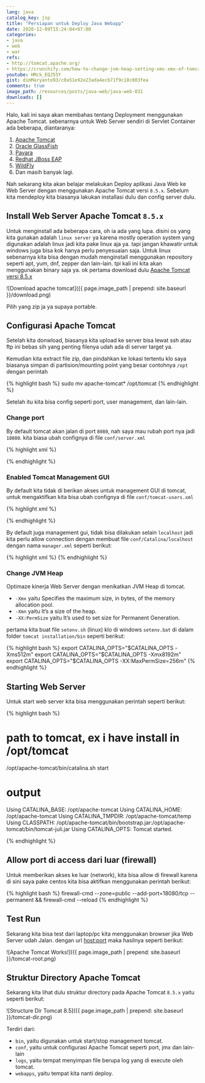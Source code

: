 ```yaml
---
lang: java
catalog_key: jsp
title: "Persiapan untuk Deploy Java Webapp"
date: 2020-12-09T15:24:04+07:00
categories:
- java
- web
- war
refs: 
- http://tomcat.apache.org/
- https://crunchify.com/how-to-change-jvm-heap-setting-xms-xmx-of-tomcat/
youtube: HMck_EQJ55Y
gist: dimMaryanto93/c0a51e92e23ada4ecb71f9c18c803fea
comments: true
image_path: /resources/posts/java-web/java-web-031
downloads: []
---
```


Halo, kali ini saya akan membahas tentang Deployment menggunakan Apache Tomcat. sebenarnya untuk Web Server sendiri di Servlet Container ada beberapa, diantaranya:

1. [Apache Tomcat](http://tomcat.apache.org/)
2. [Oracle GlassFish](https://javaee.github.io/glassfish/)
3. [Payara](https://www.payara.fish/downloads/)
4. [Redhat JBoss EAP](https://www.redhat.com/en/technologies/jboss-middleware/application-platform)
5. [WildFly](https://www.wildfly.org/)
6. Dan masih banyak lagi.

<!--more-->

Nah sekarang kita akan belajar melakukan Deploy aplikasi Java Web ke Web Server dengan menggunakan Apache Tomcat versi `8.5.x`. Sebelum kita mendeploy kita biasanya lakukan installasi dulu dan config server dulu.

## Install Web Server Apache Tomcat `8.5.x`

Untuk menginstall ada beberapa cara, oh ia ada yang lupa. disini os yang kita gunakan adalah `linux server` ya karena mostly operation system yang digunakan adalah linux jadi kita pake linux aja ya. tapi jangan khawatir untuk windows juga bisa kok hanya perlu penyesuaian saja. Untuk linux sebenarnya kita bisa dengan mudah menginstall menggunakan repository seperti apt, yum, dnf, zepper dan lain-lain. tpi kali ini kita akan menggunakan binary saja ya. ok pertama download dulu [Apache Tomcat versi 8.5.x](https://tomcat.apache.org/download-80.cgi)

![Download apache tomcat]({{ page.image_path | prepend: site.baseurl }}/download.png)

Pilih yang zip ja ya supaya portable.

## Configurasi Apache Tomcat

Setelah kita donwload, biasanya kita upload ke server bisa lewat ssh atau ftp ini bebas sih yang penting filenya udah ada di server target ya.

Kemudian kita extract file zip, dan pindahkan ke lokasi tertentu klo saya biasanya simpan di partision/mounting point yang besar contohnya `/opt` dengan perintah 

{% highlight bash %}
sudo mv apache-tomcat* /opt/tomcat
{% endhighlight %}

Setelah itu kita bisa config seperti port, user management, dan lain-lain.

### Change port

By default tomcat akan jalan di port `8080`, nah saya mau rubah port nya jadi `18080`. kita biasa ubah confignya di file `conf/server.xml`

{% highlight xml %}
<!-- Chanage Server port if you want -->
<Server port="18005" shutdown="SHUTDOWN">
<Listener className="org.apache.catalina.startup.VersionLoggerListener" />
  <!-- Change Connector port -->
  <Connector port="18080" protocol="HTTP/1.1"
               connectionTimeout="20000"
               redirectPort="8443" />
</Server>
{% endhighlight  %}

### Enabled Tomcat Management GUI

By default kita tidak di berikan akses untuk management GUI di tomcat, untuk mengaktifkan kita bisa ubah confignya di file `conf/tomcat-users.xml`

{% highlight xml %}
<!-- Chanage Server port if you want -->
<tomcat-users xmlns="http://tomcat.apache.org/xml"
              xmlns:xsi="http://www.w3.org/2001/XMLSchema-instance"
              xsi:schemaLocation="http://tomcat.apache.org/xml tomcat-users.xsd"
              version="1.0">
    <!-- Uncomment & Ubah menjadi seperti berikut -->
    <role rolename="tomcat"/>
    <user username="tomcat" password="tomcat" roles="tomcat, manager-gui, manager-script, manager-jmx, manager-status, admin-gui, admin-script"/>
</tomcat-users>
{% endhighlight  %}

By default juga management gui, tidak bisa dilakukan selain `localhost` jadi kita perlu allow connection dengan membuat file `conf/Catalina/localhost` dengan nama `manager.xml` seperti berikut:

{% highlight xml %}
<Context privileged="true" antiResourceLocking="false"
        docBase="${catalina.home}/webapps/manager">
    <Valve className="org.apache.catalina.valves.RemoteAddrValve" allow="^.*$" />
</Context>
{% endhighlight  %}

### Change JVM Heap

Optimaze kinerja Web Server dengan menikatkan JVM Heap di tomcat. 

- `-Xmx` yaitu Specifies the maximum size, in bytes, of the memory allocation pool. 
- `-Xmn` yaitu It’s a size of the heap.
- `-XX:PermSize` yaitu It’s used to set size for Permanent Generation.

pertama kita buat file `setenv.sh` (linux) klo di windows `setenv.bat` di dalam folder `tomcat installation/bin` seperti berikut:

{% highlight bash %}
export CATALINA_OPTS="$CATALINA_OPTS -Xms512m"
export CATALINA_OPTS="$CATALINA_OPTS -Xmx8192m"
export CATALINA_OPTS="$CATALINA_OPTS -XX:MaxPermSize=256m"
{% endhighlight %}

## Starting Web Server

Untuk start web server kita bisa menggunakan perintah seperti berikut:

{% highlight bash %}
# path to tomcat, ex i have install in /opt/tomcat
/opt/apache-tomcat/bin/catalina.sh start

# output
Using CATALINA_BASE:   /opt/apache-tomcat
Using CATALINA_HOME:   /opt/apache-tomcat
Using CATALINA_TMPDIR: /opt/apache-tomcat/temp
Using CLASSPATH:       /opt/apache-tomcat/bin/bootstrap.jar:/opt/apache-tomcat/bin/tomcat-juli.jar
Using CATALINA_OPTS:
Tomcat started.

{% endhighlight %}

## Allow port di access dari luar (firewall)

Untuk memberikan akses ke luar (network), kita bisa allow di firewall karena di sini saya pake centos kita bisa aktifkan menggunakan perintah berikut:

{% highlight bash %}
firewall-cmd --zone=public --add-port=18080/tcp --permanent && firewall-cmd --reload
{% endhighlight %}

## Test Run

Sekarang kita bisa test dari laptop/pc kita menggunakan browser jika Web Server udah Jalan. dengan url [host:port](http://192.168.88.254:18080/) maka hasilnya seperti berikut:

![Apache Tomcat Works!]({{ page.image_path | prepend: site.baseurl }}/tomcat-root.png)

## Struktur Directory Apache Tomcat

Sekarang kita lihat dulu struktur directory pada Apache Tomcat `8.5.x` yaitu seperti berikut:

![Structure Dir Tomcat 8.5]({{ page.image_path | prepend: site.baseurl }}/tomcat-dir.png)

Terdiri dari:

- `bin`, yaitu digunakan untuk start/stop management tomcat.
- `conf`, yaitu untuk configurasi Apache Tomcat seperti port, jmx dan lain-lain
- `logs`, yaitu tempat menyimpan file berupa log yang di execute oleh tomcat.
- `webapps`, yaitu tempat kita nanti deploy.